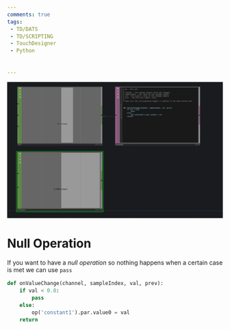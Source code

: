 ```yaml
---
comments: true
tags:
 - TD/DATS
 - TD/SCRIPTING
 - TouchDesigner
 - Python
 

---
```


![Null Operation](../img/NullOperation.png)

# Null Operation
If you want to have a *null operation* so nothing happens when a certain case is met we can use `pass`

```py
def onValueChange(channel, sampleIndex, val, prev):
	if val < 0.8:
		pass
	else:
		op('constant1').par.value0 = val
	return
	
```
